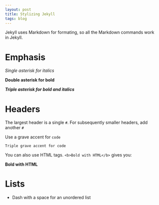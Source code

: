 ```yaml
---
layout: post
title: Stylizing Jekyll
tags: blog
---
```


Jekyll uses Markdown for formating, so all the Markdown commands work in Jekyll.

# Emphasis

*Single asterisk for italics*

**Double asterisk for bold**

***Triple asterisk for bold and italics***

# Headers

The largest header is a single `#`. For subsequently smaller headers, add another `#`

Use a grave accent for `code`

```
Triple grave accent for code
```

You can also use HTML tags. `<b>Bold with HTML</b>` gives you:

<b>Bold with HTML</b>

# Lists
- Dash with a space for an unordered list